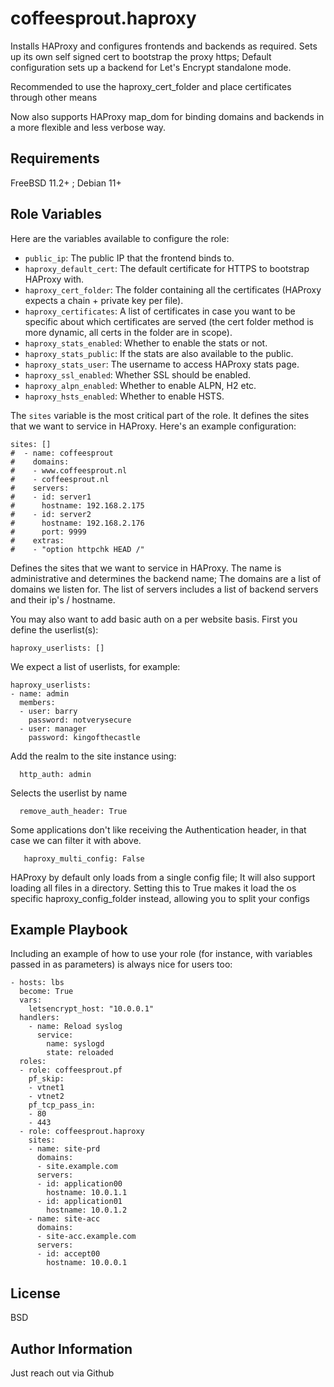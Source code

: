 coffeesprout.haproxy
=================

Installs HAProxy and configures frontends and backends as required.
Sets up its own self signed cert to bootstrap the proxy https; Default configuration sets up a backend for Let's Encrypt standalone mode.

Recommended to use the haproxy\_cert\_folder and place certificates through other means

Now also supports HAProxy map_dom for binding domains and backends in a more flexible and less verbose way.

Requirements
------------

FreeBSD 11.2+ ; Debian 11+

Role Variables
--------------

Here are the variables available to configure the role:

- `public_ip`: The public IP that the frontend binds to.
- `haproxy_default_cert`: The default certificate for HTTPS to bootstrap HAProxy with.
- `haproxy_cert_folder`: The folder containing all the certificates (HAProxy expects a chain + private key per file).
- `haproxy_certificates`: A list of certificates in case you want to be specific about which certificates are served (the cert folder method is more dynamic, all certs in the folder are in scope).
- `haproxy_stats_enabled`: Whether to enable the stats or not.
- `haproxy_stats_public`: If the stats are also available to the public.
- `haproxy_stats_user`: The username to access HAProxy stats page.
- `haproxy_ssl_enabled`: Whether SSL should be enabled.
- `haproxy_alpn_enabled`: Whether to enable ALPN, H2 etc.
- `haproxy_hsts_enabled`: Whether to enable HSTS.


The `sites` variable is the most critical part of the role. It defines the sites that we want to service in HAProxy. Here's an example configuration:

    sites: []
    #  - name: coffeesprout
    #    domains:
    #    - www.coffeesprout.nl
    #    - coffeesprout.nl
    #    servers:
    #    - id: server1
    #      hostname: 192.168.2.175
    #    - id: server2
    #      hostname: 192.168.2.176
    #      port: 9999
    #    extras:
    #    - "option httpchk HEAD /"

Defines the sites that we want to service in HAProxy. The name is administrative and determines the backend name; The domains are a list of domains we listen for. The list of servers includes a list of backend servers and their ip's / hostname.

You may also want to add basic auth on a per website basis. First you define the userlist(s):

    haproxy_userlists: []

We expect a list of userlists, for example:

    haproxy_userlists:
    - name: admin
      members:
      - user: barry
        password: notverysecure
      - user: manager
        password: kingofthecastle
        
Add the realm to the site instance using:

      http_auth: admin

Selects the userlist by name

      remove_auth_header: True

Some applications don't like receiving the Authentication header, in that case we can filter it with above.

       haproxy_multi_config: False

HAProxy by default only loads from a single config file; It will also support loading all files in a directory. Setting this to True makes it load the os specific haproxy_config_folder instead, allowing you to split your configs



Example Playbook
----------------

Including an example of how to use your role (for instance, with variables passed in as parameters) is always nice for users too:

    - hosts: lbs
      become: True
      vars:
        letsencrypt_host: "10.0.0.1"
      handlers:
        - name: Reload syslog
          service:
            name: syslogd
            state: reloaded
      roles:
      - role: coffeesprout.pf
        pf_skip:
        - vtnet1
        - vtnet2
        pf_tcp_pass_in:
        - 80
        - 443
      - role: coffeesprout.haproxy
        sites:
        - name: site-prd
          domains:
          - site.example.com
          servers:
          - id: application00
            hostname: 10.0.1.1
          - id: application01
            hostname: 10.0.1.2
        - name: site-acc
          domains:
          - site-acc.example.com
          servers:
          - id: accept00
            hostname: 10.0.0.1
    



License
-------

BSD

Author Information
------------------

Just reach out via Github
